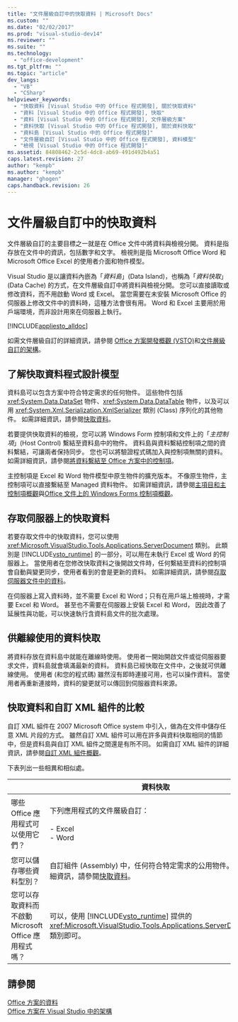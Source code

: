 ```yaml
---
title: "文件層級自訂中的快取資料 | Microsoft Docs"
ms.custom: ""
ms.date: "02/02/2017"
ms.prod: "visual-studio-dev14"
ms.reviewer: ""
ms.suite: ""
ms.technology: 
  - "office-development"
ms.tgt_pltfrm: ""
ms.topic: "article"
dev_langs: 
  - "VB"
  - "CSharp"
helpviewer_keywords: 
  - "快取資料 [Visual Studio 中的 Office 程式開發], 關於快取資料"
  - "資料 [Visual Studio 中的 Office 程式開發], 快取"
  - "資料 [Visual Studio 中的 Office 程式開發], 文件層級方案"
  - "資料快取 [Visual Studio 中的 Office 程式開發], 關於資料快取"
  - "資料島 [Visual Studio 中的 Office 程式開發]"
  - "文件層級自訂 [Visual Studio 中的 Office 程式開發], 資料模型"
  - "檢視 [Visual Studio 中的 Office 程式開發]"
ms.assetid: 84808462-2c5d-4dc8-ab69-491d492b4a51
caps.latest.revision: 27
author: "kempb"
ms.author: "kempb"
manager: "ghogen"
caps.handback.revision: 26
---
```

# 文件層級自訂中的快取資料
  文件層級自訂的主要目標之一就是在 Office 文件中將資料與檢視分開。  資料是指存放在文件中的資訊，包括數字和文字。  檢視則是指 Microsoft Office Word 和 Microsoft Office Excel 的使用者介面和物件模型。  
  
 Visual Studio 是以讓資料內嵌為「*資料島*」\(Data Island\)，也稱為「*資料快取*」\(Data Cache\) 的方式，在文件層級自訂中將資料與檢視分開。  您可以直接讀取或修改資料，而不用啟動 Word 或 Excel。  當您需要在未安裝 Microsoft Office 的伺服器上修改文件中的資料時，這種方法會很有用。  Word 和 Excel 主要用於用戶端環境，而非設計用來在伺服器上執行。  
  
 [!INCLUDE[appliesto_alldoc](../vsto/includes/appliesto-alldoc-md.md)]  
  
 如需文件層級自訂的詳細資訊，請參閱 [Office 方案開發概觀 &#40;VSTO&#41;](../vsto/office-solutions-development-overview-vsto.md)和[文件層級自訂的架構](../vsto/architecture-of-document-level-customizations.md)。  
  
## 了解快取資料程式設計模型  
 資料島可以包含方案中符合特定需求的任何物件。  這些物件包括 <xref:System.Data.DataSet> 物件、<xref:System.Data.DataTable> 物件，以及可以用 <xref:System.Xml.Serialization.XmlSerializer> 類別 \(Class\) 序列化的其他物件。  如需詳細資訊，請參閱[快取資料](../vsto/caching-data.md)。  
  
 若要提供快取資料的檢視，您可以將 Windows Form 控制項和文件上的「*主控制項*」\(Host Control\) 繫結至資料島中的物件。  資料島與資料繫結控制項之間的資料繫結，可讓兩者保持同步。  您也可以將驗證程式碼加入與控制項無關的資料。  如需詳細資訊，請參閱[將資料繫結至 Office 方案中的控制項](../vsto/binding-data-to-controls-in-office-solutions.md)。  
  
 主控制項是 Excel 和 Word 物件模型中原生物件的擴充版本。  不像原生物件，主控制項可以直接繫結至 Managed 資料物件。  如需詳細資訊，請參閱[主項目和主控制項概觀](../vsto/host-items-and-host-controls-overview.md)與[Office 文件上的 Windows Forms 控制項概觀](../vsto/windows-forms-controls-on-office-documents-overview.md)。  
  
## 存取伺服器上的快取資料  
 若要存取文件中的快取資料，您可以使用 <xref:Microsoft.VisualStudio.Tools.Applications.ServerDocument> 類別。  此類別是 [!INCLUDE[vsto_runtime](../vsto/includes/vsto-runtime-md.md)] 的一部分，可以用在未執行 Excel 或 Word 的伺服器上。  當使用者在您修改快取資料之後開啟文件時，任何繫結至資料的控制項會自動與變更同步，使用者看到的會是更新的資料。  如需詳細資訊，請參閱[存取伺服器文件中的資料](../vsto/accessing-data-in-documents-on-the-server.md)。  
  
 在伺服器上寫入資料時，並不需要 Excel 和 Word；只有在用戶端上檢視時，才需要 Excel 和 Word。  甚至也不需要在伺服器上安裝 Excel 和 Word，  因此改善了延展性與功能，可以快速執行含資料島文件的批次處理。  
  
## 供離線使用的資料快取  
 將資料存放在資料島中就能在離線時使用。  使用者一開始開啟文件或從伺服器要求文件，資料島就會填滿最新的資料。  資料島已經快取在文件中，之後就可供離線使用。  使用者 \(和您的程式碼\) 雖然沒有即時連接可用，也可以操作資料。  當使用者再重新連接時，資料的變更就可以傳回到伺服器資料來源。  
  
## 快取資料和自訂 XML 組件的比較  
 自訂 XML 組件在 2007 Microsoft Office system 中引入，做為在文件中儲存任意 XML 片段的方式。  雖然自訂 XML 組件可以用在許多與資料快取相同的情節中，但是資料島與自訂 XML 組件之間還是有所不同。  如需自訂 XML 組件的詳細資訊，請參閱[自訂 XML 組件概觀](../vsto/custom-xml-parts-overview.md)。  
  
 下表列出一些相異和相似處。  
  
||資料快取|自訂 XML 組件|  
|-|----------|---------------|  
|哪些 Office 應用程式可以使用它們？|下列應用程式的文件層級自訂：<br /><br /> -   Excel<br />-   Word|下列應用程式的文件層級和應用程式層級方案：<br /><br /> -   Excel<br />-   PowerPoint<br />-   Word|  
|您可以儲存哪些資料型別？|自訂組件 \(Assembly\) 中，任何符合特定需求的公用物件。  如需詳細資訊，請參閱[快取資料](../vsto/caching-data.md)。|任何 XML 資料。|  
|您可以存取資料而不啟動 Microsoft Office 應用程式嗎？|可以，使用 [!INCLUDE[vsto_runtime](../vsto/includes/vsto-runtime-md.md)] 提供的 <xref:Microsoft.VisualStudio.Tools.Applications.ServerDocument> 類別即可。|可以，使用 <xref:System.IO.Packaging> 命名空間中的類別，或是使用 Open XML Format SDK 即可。|  
  
## 請參閱  
 [Office 方案的資料](../vsto/data-in-office-solutions.md)   
 [Office 方案在 Visual Studio 中的架構](../vsto/architecture-of-office-solutions-in-visual-studio.md)  
  
  